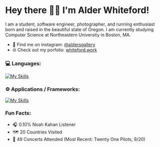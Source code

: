 # Hey there 👋🏻 I'm Alder Whiteford! 

I am a student, software engineer, photographer, and running enthusiast born and raised in the beautiful state of Oregon. I am currently studying Computer Science at Northeastern University in Boston, MA. 

- 📸 Find me on instagram: [@aldersgallery](https://www.instagram.com/aldersgallery/)
- 🌐 Check out my porfolio: [whiteford.work](https://whiteford.work)

### 💻 Languages:
[![My Skills](https://skillicons.dev/icons?i=python,java,go,scala,cpp,rust,js,ts,html,css,powershell)](https://skillicons.dev)

### ⚙️ Applications / Frameworks:
[![My Skills](https://skillicons.dev/icons?i=aws,gcp,azure,firebase,mongodb,docker,postgres,mysql,express,nextjs,react,redux,figma)](https://skillicons.dev)

### Fun Facts:
- 🎧 0.10% Noah Kahan Listener
- 🗺️ 20 Countries Visited
- 🎸 49 Concerts Attended (Most Recent: Twenty One Pilots, 9/20)
